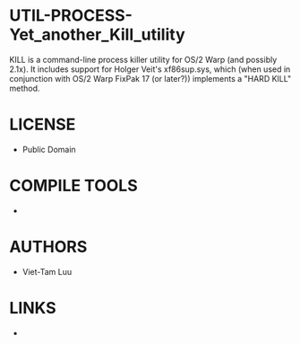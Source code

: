 UTIL-PROCESS-Yet_another_Kill_utility
=====================================

KILL is a command-line process killer utility for OS/2 Warp (and possibly 2.1x).  It includes support for Holger Veit's xf86sup.sys, which (when used in conjunction with OS/2 Warp FixPak 17 (or later?)) implements a "HARD KILL" method.

LICENSE
===============
* Public Domain

COMPILE TOOLS
===============
* 

AUTHORS
===============
* Viet-Tam Luu

LINKS
===============
* 
